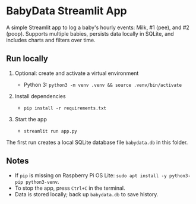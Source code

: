 # BabyData Streamlit App

A simple Streamlit app to log a baby's hourly events: Milk, #1 (pee), and #2 (poop). Supports multiple babies, persists data locally in SQLite, and includes charts and filters over time.

## Run locally

1. Optional: create and activate a virtual environment

   - Python 3: `python3 -m venv .venv && source .venv/bin/activate`

2. Install dependencies

   - `pip install -r requirements.txt`

3. Start the app

   - `streamlit run app.py`

The first run creates a local SQLite database file `babydata.db` in this folder.

## Notes

- If `pip` is missing on Raspberry Pi OS Lite: `sudo apt install -y python3-pip python3-venv`.
- To stop the app, press `Ctrl+C` in the terminal.
- Data is stored locally; back up `babydata.db` to save history.

